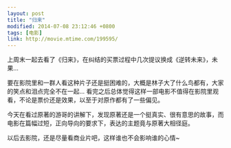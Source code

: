 ```yaml
---
layout: post
title: "归来"
modified: 2014-07-08 23:12:46 +0800
tags: [电影]
link: http://movie.mtime.com/199595/
---
```


上周末一起去看了《归来》，在纠结的买票过程中几次提议换成《逆转未来》，未果...

要在影院里和一群人看这种片子还是挺困难的，大概是林子大了什么鸟都有，大家的笑点和泪点完全不在一起... 看完之后总体觉得这样一部电影不值得在影院里观看，不论是票价还是效果，以至于对原作都有了一些偏见。

今天在看过原著的游哥的讲解下，发现原著还是一个挺真实、很有意思的故事，而电影在篇幅过短，正向导向的要求下，表达的主题竟与原著大相径庭。

以后去影院，还是尽量看商业片吧，这样谁也不会影响谁的心情~
